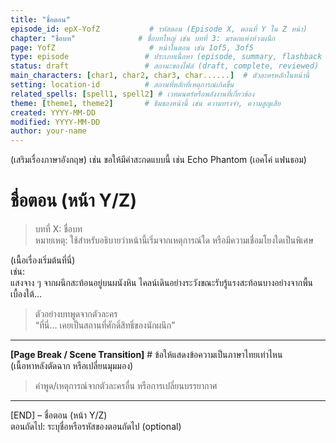 ```yaml
---
title: "ชื่อตอน"
episode_id: epX-YofZ           # รหัสตอน (Episode X, ตอนที่ Y ใน Z หน้า)
chapter: "ชื่อบท"              # ชื่อบทใหญ่ เช่น บทที่ 3: มรดกแห่งห้วงผนึก
page: YofZ                     # หน้าในตอน เช่น 1of5, 3of5
type: episode                 # ประเภทเนื้อหา (episode, summary, flashback ฯลฯ)
status: draft                 # สถานะของไฟล์ (draft, complete, reviewed)
main_characters: [char1, char2, char3, char......]  # ตัวละครหลักในหน้านี้
setting: location-id          # สถานที่หลักที่เหตุการณ์เกิดขึ้น
related_spells: [spell1, spell2] # เวทมนตร์หรือพลังงานที่เกี่ยวข้อง
theme: [theme1, theme2]       # ธีมของหน้านี้ เช่น ความทรงจำ, ความสูญเสีย
created: YYYY-MM-DD
modified: YYYY-MM-DD
author: your-name
---
```


(เสริมเรื่องภาษาอังกฤษ) 
เช่น
ขอให้มีคำสะกดแบบนี้ เช่น Echo Phantom (เอคโค่ แฟนธอม) 

# ชื่อตอน (หน้า Y/Z)

> บทที่ X: ชื่อบท\
> หมายเหตุ: ใช้สำหรับอธิบายว่าหน้านี้เริ่มจากเหตุการณ์ใด หรือมีความเชื่อมโยงใดเป็นพิเศษ

(เนื้อเรื่องเริ่มต้นที่นี่)  
เช่น:  
แสงจาง ๆ จากผนึกสะท้อนอยู่บนผนังหิน ไคลน์เดินอย่างระวังขณะรับรู้แรงสะท้อนบางอย่างจากพื้นเบื้องใต้...

> ตัวอย่างบทพูดจากตัวละคร  
> “ที่นี่... เคยเป็นสถานที่ศักดิ์สิทธิ์ของนักผนึก”

---

**[Page Break / Scene Transition]** # ข้อให้แสดงข้อความเป็นภาษาไทยเท่าไหน  
(เนื้อหาหลังตัดฉาก หรือเปลี่ยนมุมมอง)

> คำพูด/เหตุการณ์จากตัวละครอื่น หรือการเปลี่ยนบรรยากาศ

---

[END] – ชื่อตอน (หน้า Y/Z)  
ตอนถัดไป: ระบุชื่อหรือรหัสของตอนถัดไป (optional)
